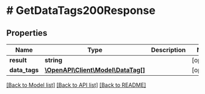 # # GetDataTags200Response

## Properties

Name | Type | Description | Notes
------------ | ------------- | ------------- | -------------
**result** | **string** |  | [optional]
**data_tags** | [**\OpenAPI\Client\Model\DataTag[]**](DataTag.md) |  | [optional]

[[Back to Model list]](../../README.md#models) [[Back to API list]](../../README.md#endpoints) [[Back to README]](../../README.md)
